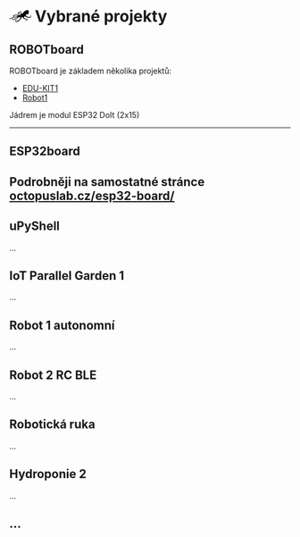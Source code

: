 # ![logo](img/logo_small.png) Vybrané projekty

## ROBOTboard

ROBOTboard je základem několika projektů:
- [EDU-KIT1](/e-edukit1.md)
- [Robot1]()

Jádrem je modul ESP32 DoIt (2x15) 

---

## ESP32board

Podrobněji na samostatné stránce [octopuslab.cz/esp32-board/](https://www.octopuslab.cz/esp32-board/)
---

## uPyShell
...

## IoT Parallel Garden 1
...

## Robot 1 autonomní
...

## Robot 2 RC BLE
...

## Robotická ruka
...

## Hydroponie 2
...

## ...
